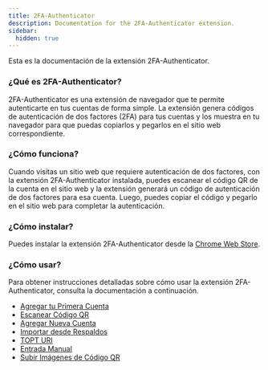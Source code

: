 ```yaml
---
title: 2FA-Authenticator
description: Documentation for the 2FA-Authenticator extension.
sidebar:
  hidden: true
---
```


Esta es la documentación de la extensión 2FA-Authenticator.

### ¿Qué es 2FA-Authenticator?

2FA-Authenticator es una extensión de navegador que te permite autenticarte en tus cuentas de forma simple. La extensión genera códigos de autenticación de dos factores (2FA) para tus cuentas y los muestra en tu navegador para que puedas copiarlos y pegarlos en el sitio web correspondiente.

### ¿Cómo funciona?

Cuando visitas un sitio web que requiere autenticación de dos factores, con la extensión 2FA-Authenticator instalada, puedes escanear el código QR de la cuenta en el sitio web y la extensión generará un código de autenticación de dos factores para esa cuenta. Luego, puedes copiar el código y pegarlo en el sitio web para completar la autenticación.

### ¿Cómo instalar?

Puedes instalar la extensión 2FA-Authenticator desde la [Chrome Web Store](https://chromewebstore.google.com/detail/2fa-authenticator/pnnmjhghimefjdmdilmlhnojccjgpgeh).

### ¿Cómo usar?

Para obtener instrucciones detalladas sobre cómo usar la extensión 2FA-Authenticator, consulta la documentación a continuación.

  - [Agregar tu Primera Cuenta](docs/como-empezar/add-first-account)
  - [Escanear Código QR](/docs/agregar-cuentas/scan-qr-code)
  - [Agregar Nueva Cuenta](/docs/agregar-cuentas/add-new-account) 
  - [Importar desde Respaldos](/docs/agregar-cuentas/import-from-backups/)
  - [TOPT URI](/docs/agregar-cuentas/totp-uri/)
  - [Entrada Manual](/docs/agregar-cuentas/manual-entry/)
  - [Subir Imágenes de Código QR](/docs/agregar-cuentas/upload-qr-images)


